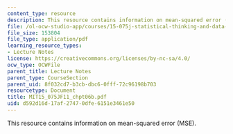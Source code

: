 ```yaml
---
content_type: resource
description: This resource contains information on mean-squared error (MSE).
file: /ol-ocw-studio-app/courses/15-075j-statistical-thinking-and-data-analysis-fall-2011/d592d16d17af27470dfe6151e3461e50_MIT15_075JF11_chpt06b.pdf
file_size: 153804
file_type: application/pdf
learning_resource_types:
- Lecture Notes
license: https://creativecommons.org/licenses/by-nc-sa/4.0/
ocw_type: OCWFile
parent_title: Lecture Notes
parent_type: CourseSection
parent_uid: 8f032cd7-b3cb-dbc6-0fff-72c96198b703
resourcetype: Document
title: MIT15_075JF11_chpt06b.pdf
uid: d592d16d-17af-2747-0dfe-6151e3461e50
---
```

This resource contains information on mean-squared error (MSE).